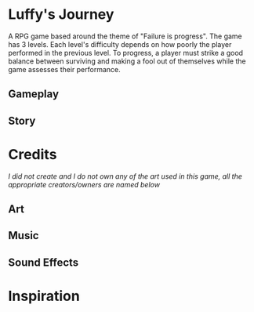 # Luffy's Journey
A RPG game based around the theme of "Failure is progress". The game has 3 levels. Each level's difficulty depends on how poorly the player performed in the previous level. To progress, a player must strike a good balance between surviving and making a fool out of themselves while the game assesses their performance.

## Gameplay

## Story

# Credits
*I did not create and I do not own any of the art used in this game, all the appropriate creators/owners are named below*
## Art

## Music

## Sound Effects

# Inspiration
